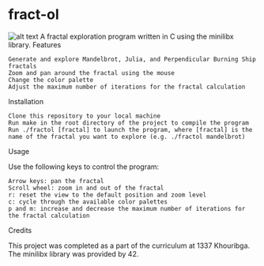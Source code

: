 # fract-ol
![alt text](https://cdn.mos.cms.futurecdn.net/PcSbo8sNmyYFrajJVXp4kT-1920-80.jpg.webp)
A fractal exploration program written in C using the minilibx library.
Features

    Generate and explore Mandelbrot, Julia, and Perpendicular Burning Ship fractals
    Zoom and pan around the fractal using the mouse
    Change the color palette
    Adjust the maximum number of iterations for the fractal calculation

Installation

    Clone this repository to your local machine
    Run make in the root directory of the project to compile the program
    Run ./fractol [fractal] to launch the program, where [fractal] is the name of the fractal you want to explore (e.g. ./fractol mandelbrot)

Usage

Use the following keys to control the program:

    Arrow keys: pan the fractal
    Scroll wheel: zoom in and out of the fractal
    r: reset the view to the default position and zoom level
    c: cycle through the available color palettes
    p and m: increase and decrease the maximum number of iterations for the fractal calculation

Credits

This project was completed as a part of the curriculum at 1337 Khouribga. The minilibx library was provided by 42.
